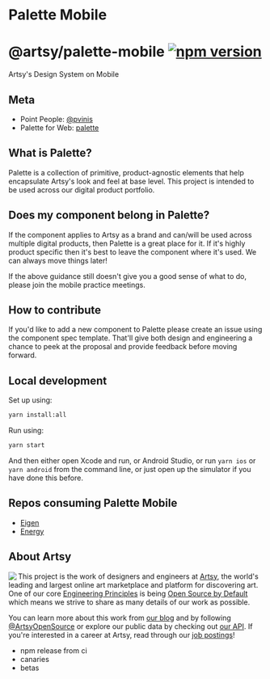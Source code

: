 # Palette Mobile
# @artsy/palette-mobile [![npm version](https://badge.fury.io/js/%40artsy%2Fpalette-mobile.svg)](https://www.npmjs.com/package/@artsy/palette-mobile)

Artsy's Design System on Mobile

## Meta

- Point People: [@pvinis](https://github.com/pvinis)
- Palette for Web: [palette](https://github.com/artsy/palette)

## What is Palette?

Palette is a collection of primitive, product-agnostic elements that help encapsulate Artsy's look and feel at base level. This project is intended to be used across our digital product portfolio.

## Does my component belong in Palette?

If the component applies to Artsy as a brand and can/will be used across multiple digital products, then Palette is a great place for it. If it's highly product specific then it's best to leave the component where it's used. We can always move things later!

If the above guidance still doesn't give you a good sense of what to do, please join the mobile practice meetings.

## How to contribute

If you'd like to add a new component to Palette please create an issue using the component spec template. That'll give both design and engineering a chance to peek at the proposal and provide feedback before moving forward.

## Local development

Set up using:
```sh
yarn install:all
```

Run using:
```sh
yarn start
```

And then either open Xcode and run, or Android Studio, or run `yarn ios` or `yarn android` from the command line, or just open up the simulator if you have done this before.

## Repos consuming Palette Mobile

- [Eigen](https://github.com/artsy/eigen)
- [Energy](https://github.com/artsy/energy)

## About Artsy

<a href="https://www.artsy.net/">
  <img align="left" src="https://avatars2.githubusercontent.com/u/546231?s=200&v=4"/>
</a>

This project is the work of designers and engineers at [Artsy][footer_website], the
world's leading and largest online art marketplace and platform for discovering art.
One of our core [Engineering Principles][footer_principles] is being [Open
Source by Default][footer_open] which means we strive to share as many details
of our work as possible.

You can learn more about this work from [our blog][footer_blog] and by following
[@ArtsyOpenSource][footer_twitter] or explore our public data by checking out
[our API][footer_api]. If you're interested in a career at Artsy, read through
our [job postings][footer_jobs]!

[footer_website]: https://www.artsy.net/
[footer_principles]: culture/engineering-principles.md
[footer_open]: culture/engineering-principles.md#open-source-by-default
[footer_blog]: https://artsy.github.io/
[footer_twitter]: https://twitter.com/ArtsyOpenSource
[footer_api]: https://developers.artsy.net/
[footer_jobs]: https://www.artsy.net/jobs

- npm release from ci
- canaries
- betas

